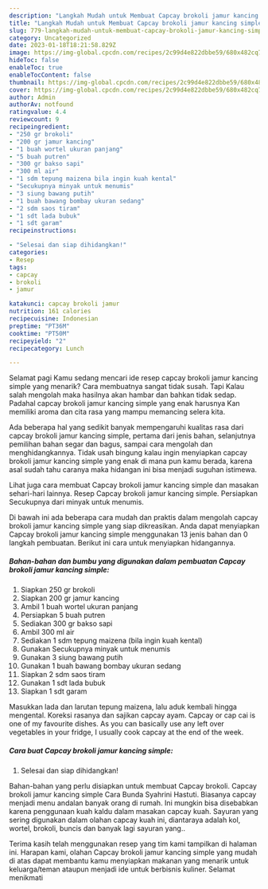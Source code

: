 ```yaml
---
description: "Langkah Mudah untuk Membuat Capcay brokoli jamur kancing simple yang Menggugah Selera"
title: "Langkah Mudah untuk Membuat Capcay brokoli jamur kancing simple yang Menggugah Selera"
slug: 779-langkah-mudah-untuk-membuat-capcay-brokoli-jamur-kancing-simple-yang-menggugah-selera
category: Uncategorized
date: 2023-01-18T18:21:58.829Z
image: https://img-global.cpcdn.com/recipes/2c99d4e822dbbe59/680x482cq70/capcay-brokoli-jamur-kancing-simple-foto-resep-utama.jpg
hideToc: false
enableToc: true
enableTocContent: false
thumbnail: https://img-global.cpcdn.com/recipes/2c99d4e822dbbe59/680x482cq70/capcay-brokoli-jamur-kancing-simple-foto-resep-utama.jpg
cover: https://img-global.cpcdn.com/recipes/2c99d4e822dbbe59/680x482cq70/capcay-brokoli-jamur-kancing-simple-foto-resep-utama.jpg
author: Admin
authorAv: notfound
ratingvalue: 4.4
reviewcount: 9
recipeingredient:
- "250 gr brokoli"
- "200 gr jamur kancing"
- "1 buah wortel ukuran panjang"
- "5 buah putren"
- "300 gr bakso sapi"
- "300 ml air"
- "1 sdm tepung maizena bila ingin kuah kental"
- "Secukupnya minyak untuk menumis"
- "3 siung bawang putih"
- "1 buah bawang bombay ukuran sedang"
- "2 sdm saos tiram"
- "1 sdt lada bubuk"
- "1 sdt garam"
recipeinstructions:

- "Selesai dan siap dihidangkan!"
categories:
- Resep
tags:
- capcay
- brokoli
- jamur

katakunci: capcay brokoli jamur 
nutrition: 161 calories
recipecuisine: Indonesian
preptime: "PT36M"
cooktime: "PT50M"
recipeyield: "2"
recipecategory: Lunch

---
```



Selamat pagi Kamu sedang mencari ide resep capcay brokoli jamur kancing simple yang menarik? Cara membuatnya sangat tidak susah. Tapi Kalau salah mengolah maka hasilnya akan hambar dan bahkan tidak sedap. Padahal capcay brokoli jamur kancing simple yang enak harusnya Kan memiliki aroma dan cita rasa yang mampu memancing selera kita.


Ada beberapa hal yang sedikit banyak mempengaruhi kualitas rasa dari capcay brokoli jamur kancing simple, pertama dari jenis bahan, selanjutnya pemilihan bahan segar dan bagus, sampai cara mengolah dan menghidangkannya. Tidak usah bingung kalau ingin menyiapkan capcay brokoli jamur kancing simple yang enak di mana pun kamu berada, karena asal sudah tahu caranya maka hidangan ini bisa menjadi suguhan istimewa.

Lihat juga cara membuat Capcay brokoli jamur kancing simple dan masakan sehari-hari lainnya. Resep Capcay brokoli jamur kancing simple. Persiapkan Secukupnya dari minyak untuk menumis.


Di bawah ini ada beberapa cara mudah dan praktis dalam mengolah capcay brokoli jamur kancing simple yang siap dikreasikan. Anda dapat menyiapkan Capcay brokoli jamur kancing simple menggunakan 13 jenis bahan dan 0 langkah pembuatan. Berikut ini cara untuk menyiapkan hidangannya.

<!--inarticleads1-->

##### Bahan-bahan dan bumbu yang digunakan dalam pembuatan Capcay brokoli jamur kancing simple:

1. Siapkan 250 gr brokoli
1. Siapkan 200 gr jamur kancing
1. Ambil 1 buah wortel ukuran panjang
1. Persiapkan 5 buah putren
1. Sediakan 300 gr bakso sapi
1. Ambil 300 ml air
1. Sediakan 1 sdm tepung maizena (bila ingin kuah kental)
1. Gunakan Secukupnya minyak untuk menumis
1. Gunakan 3 siung bawang putih
1. Gunakan 1 buah bawang bombay ukuran sedang
1. Siapkan 2 sdm saos tiram
1. Gunakan 1 sdt lada bubuk
1. Siapkan 1 sdt garam


Masukkan lada dan larutan tepung maizena, lalu aduk kembali hingga mengental. Koreksi rasanya dan sajikan capcay ayam. Capcay or cap cai is one of my favourite dishes. As you can basically use any left over vegetables in your fridge, I usually cook capcay at the end of the week. 

<!--inarticleads2-->

##### Cara buat Capcay brokoli jamur kancing simple:


1. Selesai dan siap dihidangkan!

Bahan-bahan yang perlu disiapkan untuk membuat Capcay brokoli. Capcay brokoli jamur kancing simple Cara Bunda Syahrini Hastuti. Biasanya capcay menjadi menu andalan banyak orang di rumah. Ini mungkin bisa disebabkan karena penggunaan kuah kaldu dalam masakan capcay kuah. Sayuran yang sering digunakan dalam olahan capcay kuah ini, diantaraya adalah kol, wortel, brokoli, buncis dan banyak lagi sayuran yang.. 

Terima kasih telah menggunakan resep yang tim kami tampilkan di halaman ini. Harapan kami, olahan Capcay brokoli jamur kancing simple yang mudah di atas dapat membantu kamu menyiapkan makanan yang menarik untuk keluarga/teman ataupun menjadi ide untuk berbisnis kuliner. Selamat menikmati
